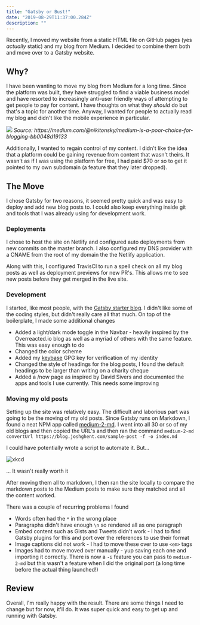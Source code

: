 ```yaml
---
title: "Gatsby or Bust!"
date: "2019-08-29T11:37:00.284Z"
description: ""
---
```


Recently, I moved my website from a static HTML file on GitHub pages (yes _actually_ static) and my blog from Medium. I decided to combine them both and move over to a Gatsby website.

## Why?
I have been wanting to move my blog from Medium for a long time. Since the platform was built, they have struggled to find a viable business model and have resorted to increasingly anti-user friendly ways of attempting to get people to pay for content. I have thoughts on what they *should* do but that's a topic for another time.
Anyway, I wanted for people to actually read my blog and didn't like the mobile experience in particular.

<div class="image">
	<img src="https://miro.medium.com/max/2560/1*6Mu_U4dUXP5uzebamoUYaw.png" />
	<em>Source: <a href="https://medium.com/@nikitonsky/medium-is-a-poor-choice-for-blogging-bb0048d19133"></a>https://medium.com/@nikitonsky/medium-is-a-poor-choice-for-blogging-bb0048d19133</em>
</div>

Additionally, I wanted to regain control of my content. I didn't like the idea that a platform could be gaining revenue from content that wasn't theirs. It wasn't as if I was using the platform for free, I had paid $70 or so to get it pointed to my own subdomain (a feature that they later dropped).

## The Move
I chose Gatsby for two reasons, it seemed pretty quick and was easy to deploy and add new blog posts to. I could also keep everything inside git and tools that I was already using for development work.

### Deployments
I chose to host the site on Netlify and configured auto deployments from new commits on the master branch. I also configured my DNS provider with a CNAME from the root of my domain the the Netlify application.

Along with this, I configured TravisCI to run a spell check on all my blog posts as well as deployment previews for new PR's. This allows me to see new posts before they get merged in the live site.

### Development
I started, like most people, with the [Gatsby starter blog](https://github.com/gatsbyjs/gatsby-starter-blog). I didn't like some of the coding styles, but didn't really care all that much.
On top of the boilerplate, I made some additional changes

* Added a light/dark mode toggle in the Navbar - heavily inspired by the Overreacted.io blog as well as a myriad of others with the same feature. This was easy enough to do
* Changed the color scheme
* Added my [keybase](https://keybase.io/joshghent) GPG key for verification of my identity
* Changed the style of headings for the blog posts, I found the default headings to be larger than writing on a charity cheque
* Added a /now page as inspired by David Sivers and documented the apps and tools I use currently. This needs some improving


### Moving my old posts
Setting up the site was relatively easy. The difficult and laborious part was going to be the moving of my old posts.
Since Gatsby runs on Markdown, I found a neat NPM app called [medium-2-md](https://www.npmjs.com/package/medium-2-md).
I went into all 30 or so of my old blogs and then copied the URL's and then ran the command
`medium-2-md convertUrl https://blog.joshghent.com/sample-post -f -o index.md`

I could have potentially wrote a script to automate it. But...

![xkcd](https://imgs.xkcd.com/comics/automation.png)

... It wasn't really worth it

After moving them all to markdown, I then ran the site locally to compare the markdown posts to the Medium posts to make sure they matched and all the content worked.

There was a couple of recurring problems I found

* Words often had the `*` in the wrong place
* Paragraphs didn't have enough `\n` so rendered all as one paragraph
* Embed content such as Gists and Tweets didn't work - I had to find Gatsby plugins for this and port over the references to use their format
* Image captions did not work - I had to move these over to use `<em>` tags
* Images had to move moved over manually - yup saving each one and importing it correctly. There is now a `-i` feature you can pass to `medium-2-md` but this wasn't a feature when I did the original port (a long time before the actual thing launched!)


## Review
Overall, I'm really happy with the result. There are some things I need to change but for now, it'll do. It was super quick and easy to get up and running with Gatsby.
